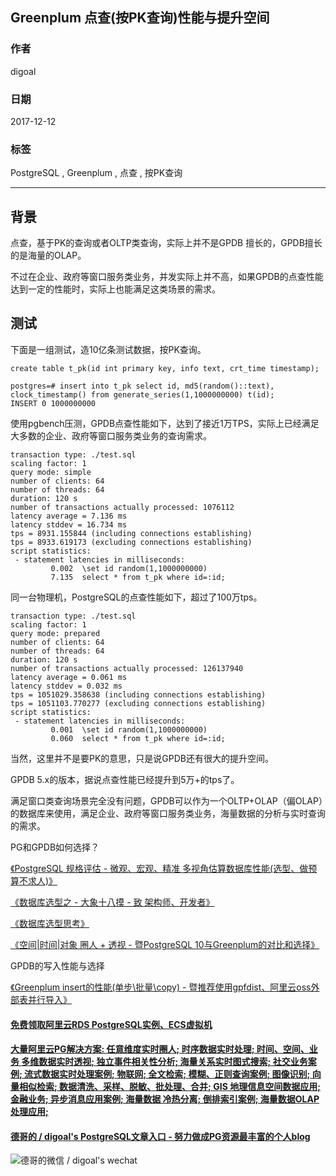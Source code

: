## Greenplum 点查(按PK查询)性能与提升空间  
                          
### 作者                          
digoal                          
                          
### 日期                          
2017-12-12                         
                          
### 标签                          
PostgreSQL , Greenplum , 点查 , 按PK查询     
                          
----                          
                          
## 背景           
点查，基于PK的查询或者OLTP类查询，实际上并不是GPDB 擅长的，GPDB擅长的是海量的OLAP。  
  
不过在企业、政府等窗口服务类业务，并发实际上并不高，如果GPDB的点查性能达到一定的性能时，实际上也能满足这类场景的需求。  
  
## 测试
下面是一组测试，造10亿条测试数据，按PK查询。  
  
```  
create table t_pk(id int primary key, info text, crt_time timestamp);  
  
postgres=# insert into t_pk select id, md5(random()::text), clock_timestamp() from generate_series(1,1000000000) t(id);  
INSERT 0 1000000000  
```  
  
使用pgbench压测，GPDB点查性能如下，达到了接近1万TPS，实际上已经满足大多数的企业、政府等窗口服务类业务的查询需求。  
  
```  
transaction type: ./test.sql  
scaling factor: 1  
query mode: simple  
number of clients: 64  
number of threads: 64  
duration: 120 s  
number of transactions actually processed: 1076112  
latency average = 7.136 ms  
latency stddev = 16.734 ms  
tps = 8931.155844 (including connections establishing)  
tps = 8933.619173 (excluding connections establishing)  
script statistics:  
 - statement latencies in milliseconds:  
         0.002  \set id random(1,1000000000)  
         7.135  select * from t_pk where id=:id;  
```  
  
同一台物理机，PostgreSQL的点查性能如下，超过了100万tps。   
  
```  
transaction type: ./test.sql  
scaling factor: 1  
query mode: prepared  
number of clients: 64  
number of threads: 64  
duration: 120 s  
number of transactions actually processed: 126137940  
latency average = 0.061 ms  
latency stddev = 0.032 ms  
tps = 1051029.358638 (including connections establishing)  
tps = 1051103.770277 (excluding connections establishing)  
script statistics:  
 - statement latencies in milliseconds:  
         0.001  \set id random(1,1000000000)  
         0.060  select * from t_pk where id=:id;  
```  
  
当然，这里并不是要PK的意思，只是说GPDB还有很大的提升空间。  
  
GPDB 5.x的版本，据说点查性能已经提升到5万+的tps了。  
  
满足窗口类查询场景完全没有问题，GPDB可以作为一个OLTP+OLAP（偏OLAP）的数据库来使用，满足企业、政府等窗口服务类业务，海量数据的分析与实时查询的需求。  
   
PG和GPDB如何选择？   
   
[《PostgreSQL 规格评估 - 微观、宏观、精准 多视角估算数据库性能(选型、做预算不求人)》](../201709/20170921_01.md)  
  
[《数据库选型之 - 大象十八摸 - 致 架构师、开发者》](../201702/20170209_01.md)  
  
[《数据库选型思考》](../201702/20170208_03.md)  
  
[《空间|时间|对象 圈人 + 透视 - 暨PostgreSQL 10与Greenplum的对比和选择》](../201709/20170918_02.md)  
  
GPDB的写入性能与选择  
  
[《Greenplum insert的性能(单步\批量\copy) - 暨推荐使用gpfdist、阿里云oss外部表并行导入》](../201711/20171116_01.md)   
  
  
      
  
  
  
  
  
  
  
  
  
  
  
  
  
  
  
  
  
  
  
  
  
  
  
  
  
  
  
  
  
  
  
  
  
  
  
  
  
#### [免费领取阿里云RDS PostgreSQL实例、ECS虚拟机](https://www.aliyun.com/database/postgresqlactivity "57258f76c37864c6e6d23383d05714ea")
  
  
#### [大量阿里云PG解决方案: 任意维度实时圈人; 时序数据实时处理; 时间、空间、业务 多维数据实时透视; 独立事件相关性分析; 海量关系实时图式搜索; 社交业务案例; 流式数据实时处理案例; 物联网; 全文检索; 模糊、正则查询案例; 图像识别; 向量相似检索; 数据清洗、采样、脱敏、批处理、合并; GIS 地理信息空间数据应用; 金融业务; 异步消息应用案例; 海量数据 冷热分离; 倒排索引案例; 海量数据OLAP处理应用;](https://yq.aliyun.com/topic/118 "40cff096e9ed7122c512b35d8561d9c8")
  
  
#### [德哥的 / digoal's PostgreSQL文章入口 - 努力做成PG资源最丰富的个人blog](https://github.com/digoal/blog/blob/master/README.md "22709685feb7cab07d30f30387f0a9ae")
  
  
![德哥的微信 / digoal's wechat](../pic/digoal_weixin.jpg "f7ad92eeba24523fd47a6e1a0e691b59")
  
